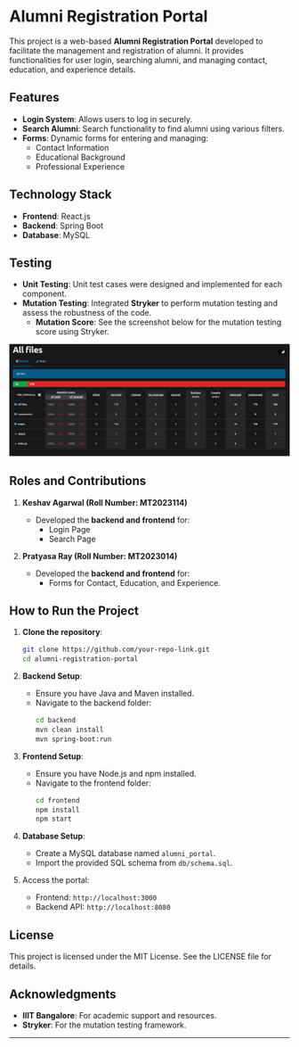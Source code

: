 
# Alumni Registration Portal

This project is a web-based **Alumni Registration Portal** developed to facilitate the management and registration of alumni. It provides functionalities for user login, searching alumni, and managing contact, education, and experience details.

## Features
- **Login System**: Allows users to log in securely.
- **Search Alumni**: Search functionality to find alumni using various filters.
- **Forms**: Dynamic forms for entering and managing:
  - Contact Information
  - Educational Background
  - Professional Experience

## Technology Stack
- **Frontend**: React.js
- **Backend**: Spring Boot
- **Database**: MySQL

## Testing
- **Unit Testing**: Unit test cases were designed and implemented for each component.
- **Mutation Testing**: Integrated **Stryker** to perform mutation testing and assess the robustness of the code. 
  - **Mutation Score**: See the screenshot below for the mutation testing score using Stryker.

![Mutation Score](./screenshots/s2.png)

## Roles and Contributions
1. **Keshav Agarwal (Roll Number: MT2023114)**
   - Developed the **backend and frontend** for:
     - Login Page
     - Search Page

2. **Pratyasa Ray (Roll Number: MT2023014)**
   - Developed the **backend and frontend** for:
     - Forms for Contact, Education, and Experience.

## How to Run the Project
1. **Clone the repository**:
   ```bash
   git clone https://github.com/your-repo-link.git
   cd alumni-registration-portal
   ```

2. **Backend Setup**:
   - Ensure you have Java and Maven installed.
   - Navigate to the backend folder:
     ```bash
     cd backend
     mvn clean install
     mvn spring-boot:run
     ```

3. **Frontend Setup**:
   - Ensure you have Node.js and npm installed.
   - Navigate to the frontend folder:
     ```bash
     cd frontend
     npm install
     npm start
     ```

4. **Database Setup**:
   - Create a MySQL database named `alumni_portal`.
   - Import the provided SQL schema from `db/schema.sql`.

5. Access the portal:
   - Frontend: `http://localhost:3000`
   - Backend API: `http://localhost:8080`


## License
This project is licensed under the MIT License. See the LICENSE file for details.

## Acknowledgments
- **IIIT Bangalore**: For academic support and resources.
- **Stryker**: For the mutation testing framework.

---
